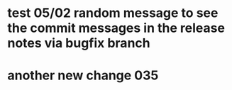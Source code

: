 # test 05/02 random message to see the commit messages in the release notes via bugfix branch


# another new change 035